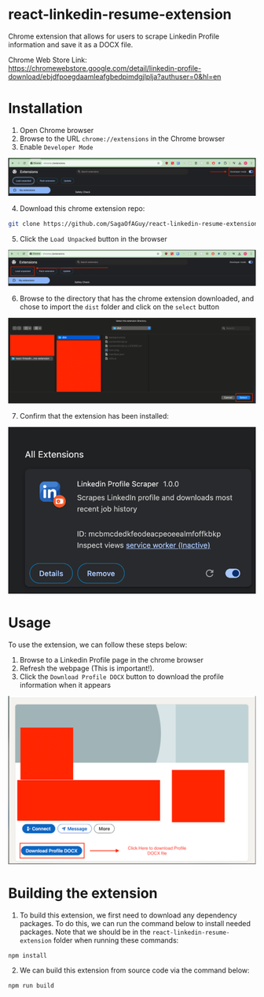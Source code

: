 # react-linkedin-resume-extension
Chrome extension that allows for users to scrape Linkedin Profile information and save it as a DOCX file.

Chrome Web Store Link: https://chromewebstore.google.com/detail/linkedin-profile-download/ebjdfpoegdaamleafgbedpimdgjlplja?authuser=0&hl=en 


# Installation
1. Open Chrome browser
2. Browse to the URL `chrome://extensions` in the Chrome browser
3. Enable `Developer Mode` 

![alt text](imgs/image.png)

4. Download this chrome extension repo: 
```bash
git clone https://github.com/SagaOfAGuy/react-linkedin-resume-extension.git
```

5. Click the `Load Unpacked` button in the browser

![alt text](imgs/image-1.png)

6. Browse to the directory that has the chrome extension downloaded, and chose to import the `dist` folder and click on the `select` button

![alt text](imgs/image-2.png)

7. Confirm that the extension has been installed:

![alt text](imgs/image-3.png)

# Usage
To use the extension, we can follow these steps below: 

1. Browse to a Linkedin Profile page in the chrome browser
2. Refresh the webpage (This is important!). 
3. Click the `Download Profile DOCX` button to download the profile information when it appears

![alt text](imgs/image-4.png)

# Building the extension
1. To build this extension, we first need to download any dependency packages. To do this, we can run the command below to install needed packages. Note that we should be in the `react-linkedin-resume-extension` folder when running these commands: 
```bash
npm install 
```
2. We can build this extension from source code via the command below: 

```bash
npm run build
```
